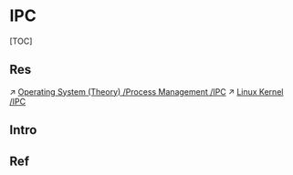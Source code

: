 # IPC

[TOC]



## Res
↗ [Operating System (Theory) /Process Management /IPC](../../../../../🧬%20Computer%20System/Operating%20System%20(Theory)/Processes%20Management/IPC%20(Inter%20Process%20Communication)/IPC%20(Inter%20Process%20Communication).md)
↗ [Linux Kernel /IPC](../../../../Linux%20(UNIX%20Family)/🔩%20Linux%20Kernel/Process%20Management%20&%20Scheduling/IPC/IPC.md)



## Intro


## Ref
[Communication Between Processes]: https://pymotw.com/2/multiprocessing/communication.html



